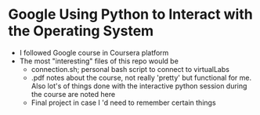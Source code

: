# Google Using Python to Interact with the Operating System
* I followed Google course in Coursera platform
* The most "interesting" files of this repo would be 
  * connection.sh; personal bash script to connect to virtualLabs
  * .pdf notes about the course, not really 'pretty' but functional for me. Also lot's of things done with the interactive python session during the course are noted here
  * Final project in case I 'd need to remember certain things 
